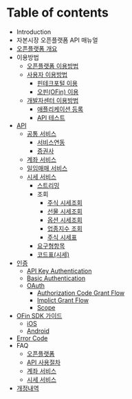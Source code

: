 # Table of contents

* Introduction
* 자본시장 오픈플랫폼 API 매뉴얼
* [오픈플랫폼 개요](oppfsummary.md)
* 이용방법
  * [오픈플랫폼 이용방법](howtouse/oppf.md)
  * [사용자 이용방법](howtouse/user/README.md)
    * [핀테크포털 이용](howtouse/user/portal.md)
    * [오핀\(OFin\) 이용](howtouse/user/ofin.md)
  * [개발자센터 이용방법](howtouse/devcentor/README.md)
    * [애플리케이션 등록](howtouse/devcentor/enrollapp.md)
    * [API 테스트](howtouse/devcentor/testapi.md)
* [API](api/README.md)
  * [공통 서비스](api/common/README.md)
    * [서비스연동](api/common/connectservice.md)
    * [증권사](api/common/securities.md)
  * [계좌 서비스](api/account.md)
  * [일임매매 서비스](api/b2baccount.md)
  * [시세 서비스](api/market/README.md)
    * [스트리밍](api/market/streaming.md)
    * 조회
      * [주식 시세조회](api/market/search/stocks.md)
      * [선물 시세조회](api/market/search/futures.md)
      * [옵션 시세조회](api/market/search/options.md)
      * [업종지수 조회](api/market/search/index.md)
      * [주식 시세표](api/market/search/multiquote.md)
    * [요구형항목](api/market/change.md)
    * [코드표\(시세\)](api/market/codetable.md)
* [인증](auth/README.md)
  * [API Key Authentication](auth/api-key.md)
  * [Basic Authentication](auth/basic.md)
  * [OAuth](auth/oauth/README.md)
    * [Authorization Code Grant Flow](auth/oauth/authorization-code-grant-flow.md)
    * [Implict Grant Flow](auth/oauth/implict-grant-flow.md)
    * [Scope](auth/oauth/scope.md)
* [OFin SDK 가이드](ofin-sdk/README.md)
  * [iOS](ofin-sdk/ios.md)
  * [Android](ofin-sdk/android.md)
* [Error Code](error-code.md)
* FAQ
  * [오픈플랫폼](faq/undefined.md)
  * [API 사용절차](faq/api.md)
  * [계좌 서비스](faq/undefined-1.md)
  * [시세 서비스](faq/undefined-2.md)
* [개정내역](undefined-3.md)

